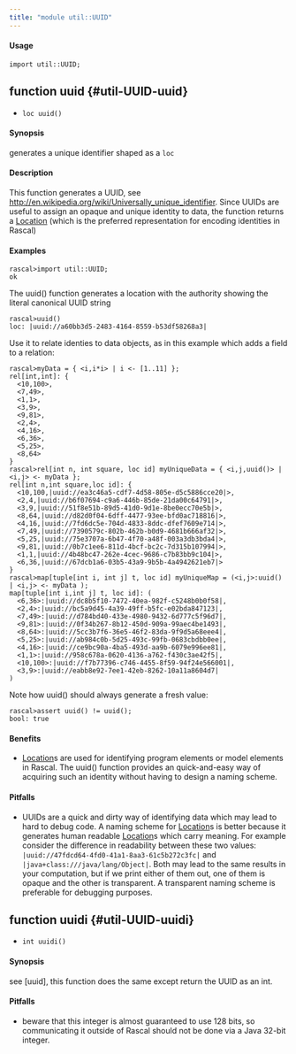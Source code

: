 ```yaml
---
title: "module util::UUID"
---
```


#### Usage

`import util::UUID;`


## function uuid {#util-UUID-uuid}

* ``loc uuid()``


#### Synopsis

generates a unique identifier shaped as a `loc`

#### Description

This function generates a UUID, see http://en.wikipedia.org/wiki/Universally_unique_identifier.
Since UUIDs are useful to assign an opaque and unique identity to data, the function returns
a [Location](../../Rascal/Expressions/Values/Location/index.md) (which is the preferred representation for encoding identities in Rascal)

#### Examples


```rascal-shell 
rascal>import util::UUID;
ok
```

The uuid() function generates a location with the authority showing the literal canonical UUID string

```rascal-shell ,continue
rascal>uuid()
loc: |uuid://a60bb3d5-2483-4164-8559-b53df58268a3|
```

Use it to relate identies to data objects, as in this example which adds a field to a relation:


```rascal-shell ,continue
rascal>myData = { <i,i*i> | i <- [1..11] }; 
rel[int,int]: {
  <10,100>,
  <7,49>,
  <1,1>,
  <3,9>,
  <9,81>,
  <2,4>,
  <4,16>,
  <6,36>,
  <5,25>,
  <8,64>
}
rascal>rel[int n, int square, loc id] myUniqueData = { <i,j,uuid()> | <i,j> <- myData };
rel[int n,int square,loc id]: {
  <10,100,|uuid://ea3c46a5-cdf7-4d58-805e-d5c5886cce20|>,
  <2,4,|uuid://b6f07694-c9a6-446b-85de-21da00c64791|>,
  <3,9,|uuid://51f8e51b-89d5-41d0-9d1e-8be0ecc70e5b|>,
  <8,64,|uuid://d82d0f04-6dff-4477-93ee-bfd0ac718816|>,
  <4,16,|uuid://7fd6dc5e-704d-4833-8ddc-dfef7609e714|>,
  <7,49,|uuid://7390579c-802b-462b-b0d9-4681b666af32|>,
  <5,25,|uuid://75e3707a-6b47-4f70-a48f-003a3db3bda4|>,
  <9,81,|uuid://0b7c1ee6-811d-4bcf-bc2c-7d315b107994|>,
  <1,1,|uuid://4b48bc47-262e-4cec-9686-c7b83bb9c104|>,
  <6,36,|uuid://67dcb1a6-03b5-43a9-9b5b-4a4942621eb7|>
}
rascal>map[tuple[int i, int j] t, loc id] myUniqueMap = (<i,j>:uuid() | <i,j> <- myData );
map[tuple[int i,int j] t, loc id]: (
  <6,36>:|uuid://dc8b5f10-7472-40ea-982f-c5248b0b0f58|,
  <2,4>:|uuid://bc5a9d45-4a39-49ff-b5fc-e02bda847123|,
  <7,49>:|uuid://d784bd40-433e-4980-9432-6d777c5f96d7|,
  <9,81>:|uuid://0f34b267-8b12-450d-909a-99aec4be1493|,
  <8,64>:|uuid://5cc3b7f6-36e5-46f2-83da-9f9d5a68eee4|,
  <5,25>:|uuid://ab984c0b-5d25-493c-99fb-0683cbdbb0ee|,
  <4,16>:|uuid://ce9bc90a-4ba5-493d-aa9b-6079e996ee81|,
  <1,1>:|uuid://958c678a-0620-4136-a762-f430c3ae42f5|,
  <10,100>:|uuid://f7b77396-c746-4455-8f59-94f24e566001|,
  <3,9>:|uuid://eabb8e92-7ee1-42eb-8262-10a11a8604d7|
)
```
Note how uuid() should always generate a fresh value:

```rascal-shell ,continue
rascal>assert uuid() != uuid(); 
bool: true
```

#### Benefits

*  [Location](../../Rascal/Expressions/Values/Location/index.md)s are used for identifying program elements or model elements in Rascal. The uuid() function provides
an quick-and-easy way of acquiring such an identity without having to design a naming scheme.

#### Pitfalls

*  UUIDs are a quick and dirty way of identifying data which may lead to hard to debug code. A naming scheme for [Location](../../Rascal/Expressions/Values/Location/index.md)s is better because it generates human readable
[Location](../../Rascal/Expressions/Values/Location/index.md)s which carry meaning. For example consider the difference in readability between these two values:
`|uuid://47fdcd64-4fd0-41a1-8aa3-61c5b272c3fc|` and `|java+class:///java/lang/Object|`. Both may lead to the same 
results in your computation, but if we print either of them out, one of them is opaque and the other is transparent. A transparent naming scheme is preferable for
debugging purposes.

## function uuidi {#util-UUID-uuidi}

* ``int uuidi()``


#### Synopsis

see [uuid], this function does the same except return the UUID as an int.

#### Pitfalls

*  beware that this integer is almost guaranteed to use 128 bits, so communicating it outside of
Rascal should not be done via a Java 32-bit integer.

